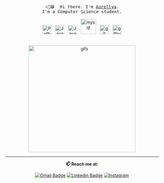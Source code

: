 <p align="center">
  <br>
  <br>
  <br>
  <samp>✌🏻😁 &nbsp;Hi there. I'm <a href="https://github.com/Aurellya">Aurellya</a>.<br> I'm a Computer Science student.<br><br></samp>
  <img alt="Python" width="30px" src="https://user-images.githubusercontent.com/58356073/89732237-f5eeef80-da7f-11ea-9819-a2ee0272d9b5.png" /> &nbsp;
  <img alt="Java" width="30px" src="https://user-images.githubusercontent.com/58356073/89732314-7d3c6300-da80-11ea-88a8-ff136ef907c2.png" /> &nbsp;
  <img alt="Javascript" width="30px" src="https://user-images.githubusercontent.com/58356073/89732318-8b8a7f00-da80-11ea-89ad-94bbeae54e75.png" /> &nbsp;
  <img alt="mysql" width="50px" src="https://user-images.githubusercontent.com/58356073/89732328-98a76e00-da80-11ea-8890-45c5eddcee3f.png" /> &nbsp;
  <img alt="git" width="30px" src="https://user-images.githubusercontent.com/58356073/89732338-ad840180-da80-11ea-9e62-8c20ec5290c3.png" /> &nbsp;
  <img alt="github" width="30px" src="https://user-images.githubusercontent.com/58356073/89732334-a3620300-da80-11ea-8f8b-1614f1780bc7.png" /> 
  <br>
  <br>
  <br>
<!--   <a href="http://www.lowgif.com/be83dd67333eefab.html" target="_blank"><img width="350" src="http://cdn.lowgif.com/full/be83dd67333eefab-gifs-transparent-background-11-background-check-all.gif" border="0" alt="gifs"/></a> -->
  <a href="https://giphy.com/stickers/party-fiesta-partee-YzNaAyWhSMlZw49wI7" target="_blank"><img width="350" src="https://media1.giphy.com/media/YzNaAyWhSMlZw49wI7/giphy.gif?cid=ecf05e47ht8mkecpxp3a440qib1rzet4q1q9g1wg13pzkzxg&rid=giphy.gif&ct=s" border="0" alt="gifs"/></a>
  
------------
<div align="center">
  
  **📫 Reach me at:**<br>

[![Gmail Badge](https://img.shields.io/badge/-Gmail-c14438?style=flat-square&logo=Gmail&logoColor=white&link=mailto:caurellyagho25@gmail.com)](mailto:aurellyagho25@gmail.com)
[![Linkedin Badge](https://img.shields.io/badge/-LinkedIn-blue?style=flat-square&logo=Linkedin&logoColor=white&link=https://www.linkedin.com/in/aurellya-g-33583017a/)](https://www.linkedin.com/in/aurellya-g-33583017a/)
[![Instagram](https://img.shields.io/badge/-Instagram-lightgrey?style=flat-square&logo=Instagram&logoColor=white&link=https://www.instagram.com/aurellyagoh25/)](https://www.instagram.com/aurellyagoh25/)

</div>

